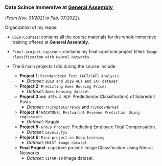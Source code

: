 ### Data Scince Immersive at [General Assembly](https://generalassemb.ly/education/data-science/san-francisco)
(*From Nov. 01/2021 to Feb. 07/2022*). <br>

Organization of my repos:
* `DSIR-Courses`: contains all the course materials for the whole immersive training offered at **General Assembly**.
* `Final-project-capstone`: contains my final capstone project titled: `Image classification with Neural Networks`.

* The 6 main projects I did during the course include:
  * **Project 1:** `Standardized Test (ACT/SAT) Analysis`
    * *Dataset:* `2018 and 2019 ACT and SAT dataset`
  * **Project 2:** `Predicting Ames Housing Prices`
    * *Dataset:* `Ames Housing dataset`
  * **Project 3** `Web APIs & NLP`: Prediction(or Classification) of Subreddit Posts
    * *Dataset:* `r/CryptoCurrency` and `r/StockMarket`
  * **Project 4:** `HACKTONE: Restuarant Revenue Prediction Using regression`
    * *Dataset:* Kaggle
  * **Project 5:** `Group Project`: Predicting Employee Total Compensation.
    * *Dataset:* `Levels.fyi`
  * **Project 6:** `Mini-project on Deep Learning`
    * *Dataset:* `MNIST image dataset`
  * **Final Project**: capstone project: Image Classification Using Neural Networks
    * *Dataset:* `CIFAR-10` image dataset.
